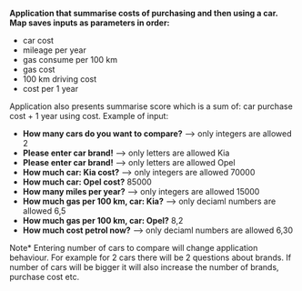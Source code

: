 **Application that summarise costs of purchasing and then using a car. Map saves inputs as parameters in order:**
 - car cost
 - mileage per year
 - gas consume per 100 km
 - gas cost
 - 100 km driving cost
 - cost per 1 year
   
Application also presents summarise score which is a sum of: car purchase cost + 1 year using cost. Example of input:
- **How many cars do you want to compare?** --> only integers are allowed
2
- **Please enter car brand!** --> only letters are allowed
Kia
- **Please enter car brand!** --> only letters are allowed
Opel
- **How much car: Kia cost?** --> only integers are allowed
70000
- **How much car: Opel cost?**
85000
- **How many miles per year?** --> only integers are allowed
15000
- **How much gas per 100 km, car: Kia?** --> only deciaml numbers are allowed
6,5
- **How much gas per 100 km, car: Opel?**
8,2
- **How much cost petrol now?** --> only deciaml numbers are allowed
6,30

Note*
Entering number of cars to compare will change application behaviour. For example for 2 cars there will be 2 questions about brands. If number of cars will be bigger it will also increase the number of brands, purchase cost etc. 
